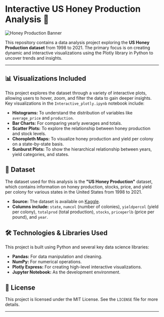 # Interactive US Honey Production Analysis 🍯

![Honey Production Banner](https://images.unsplash.com/photo-1615486517173-85357876b34e?ixlib=rb-4.0.3&auto=format&fit=crop&w=1200&q=80)

This repository contains a data analysis project exploring the **US Honey Production dataset** from 1998 to 2021. The primary focus is on creating dynamic and interactive visualizations using the Plotly library in Python to uncover trends and insights.

---

## 📊 Visualizations Included

This project explores the dataset through a variety of interactive plots, allowing users to hover, zoom, and filter the data to gain deeper insights. Key visualizations in the `Interactive_plotly.ipynb` notebook include:

* **Histograms:** To understand the distribution of variables like `average_price` and `production`.
* **Bar Charts:** For comparing yearly averages and totals.
* **Scatter Plots:** To explore the relationship between honey production and stock levels.
* **Choropleth Maps:** To visualize honey production and yield per colony on a state-by-state basis.
* **Sunburst Plots:** To show the hierarchical relationship between years, yield categories, and states.

## 💾 Dataset

The dataset used for this analysis is the **"US Honey Production"** dataset, which contains information on honey production, stocks, price, and yield per colony for various states in the United States from 1998 to 2021.

* **Source:** The dataset is available on [Kaggle](https://www.kaggle.com/datasets/jessicali9530/honey-production).
* **Columns include:** `state`, `numcol` (number of colonies), `yieldpercol` (yield per colony), `totalprod` (total production), `stocks`, `priceperlb` (price per pound), and `year`.

## 🛠️ Technologies & Libraries Used

This project is built using Python and several key data science libraries:

* **Pandas:** For data manipulation and cleaning.
* **NumPy:** For numerical operations.
* **Plotly Express:** For creating high-level interactive visualizations.
* **Jupyter Notebook:** As the development environment.

## 📄 License

This project is licensed under the MIT License. See the `LICENSE` file for more details.

---
